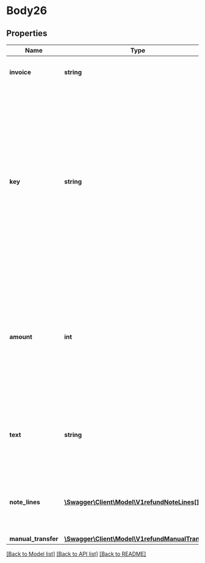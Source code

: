 # Body26

## Properties
Name | Type | Description | Notes
------------ | ------------- | ------------- | -------------
**invoice** | **string** | Handle or id for invoice/charge to refund | 
**key** | **string** | Optional idempotency key. Only one refund can be performed for the same key. An idempotency key identifies uniquely the request and multiple requests with the same key and invoice will yield the same result. In case of networking errors the same request with same key can safely be retried. | [optional] 
**amount** | **int** | Optional amount in the smallest unit for the account currency. Either &#x60;amount&#x60; or &#x60;note_lines&#x60; can be provided, if neither is provided the full refundable amount is refunded. | [optional] 
**text** | **string** | Optional refund text to use on credit note. Used in conjunction with &#x60;amount&#x60;. Ignored if &#x60;note_lines&#x60; is provided. | [optional] 
**note_lines** | [**\Swagger\Client\Model\V1refundNoteLines[]**](V1refundNoteLines.md) | Refund credit note lines to give detailed information for credit note. Either this or &#x60;amount&#x60; must be provided. | [optional] 
**manual_transfer** | [**\Swagger\Client\Model\V1refundManualTransfer**](V1refundManualTransfer.md) |  | [optional] 

[[Back to Model list]](../README.md#documentation-for-models) [[Back to API list]](../README.md#documentation-for-api-endpoints) [[Back to README]](../README.md)


